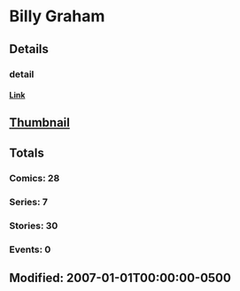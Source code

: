 # Billy  Graham 
## Details
### detail
#### [Link](http://marvel.com/comics/creators/1215/billy_graham?utm_campaign=apiRef&utm_source=225578a89fc76f3d20fbffda5d17a88d)
## [Thumbnail](http://i.annihil.us/u/prod/marvel/i/mg/b/40/image_not_available.jpg)
## Totals
### Comics: 28
### Series: 7
### Stories: 30
### Events: 0
## Modified: 2007-01-01T00:00:00-0500
